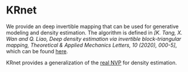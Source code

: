 # KRnet

We provide an deep invertible mapping that can be used for generative modeling and density estimation. The algorithm is defined in *[K. Tang, X. Wan and Q. Liao, Deep density estimation via invertible block-triangular mapping, Theoretical & Applied Mechanics Letters, 10 (2020), 000-5]*, which can be found  [here](https://www.math.lsu.edu/~xlwan/papers/journal/KRnet.pdf).

KRnet provides a generalization of the [real NVP](https://arxiv.org/abs/1605.08803) for density estimation. 